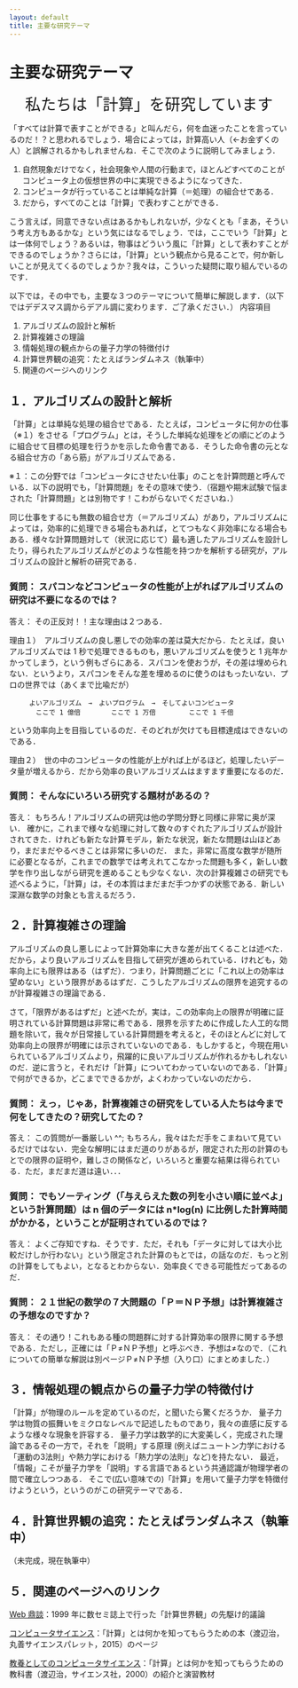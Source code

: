 ```yaml
---
layout: default
title: 主要な研究テーマ
---
```


# 主要な研究テーマ
<div style="font-size: 200%; text-align: center;">私たちは「計算」を研究しています</div>


「すべては計算で表すことができる」と叫んだら，何を血迷ったことを言っているのだ！？と思われるでしょう．場合によっては，計算高い人（←お金ずくの人）と誤解されるかもしれませんね．そこで次のように説明してみましょう．

1. 自然現象だけでなく，社会現象や人間の行動まで，ほとんどすべてのことがコンピュータ上の仮想世界の中に実現できるようになってきた．
2. コンピュータが行っていることは単純な計算（＝処理）の組合せである．
3. だから，すべてのことは「計算」で表わすことができる．

こう言えば，同意できない点はあるかもしれないが，少なくとも「まあ，そういう考え方もあるかな」という気にはなるでしょう．では，ここでいう「計算」とは一体何でしょう？あるいは，物事はどういう風に「計算」として表わすことができるのでしょうか？さらには，「計算」という観点から見ることで，何か新しいことが見えてくるのでしょうか？我々は，こういった疑問に取り組んでいるのです．

以下では，その中でも，主要な３つのテーマについて簡単に解説します．（以下ではデデスマス調からデアル調に変わります．ご了承ください．）
内容項目

1. アルゴリズムの設計と解析
2. 計算複雑さの理論
3. 情報処理の観点からの量子力学の特徴付け
4. 計算世界観の追究：たとえばランダムネス（執筆中）
5. 関連のページへのリンク

## １．アルゴリズムの設計と解析

「計算」とは単純な処理の組合せである．たとえば，コンピュータに何かの仕事（※１）をさせる「プログラム」とは，そうした単純な処理をどの順にどのように組合せて目標の処理を行うかを示した命令書である．そうした命令書の元となる組合せ方の「あら筋」がアルゴリズムである．

※１：この分野では「コンピュータにさせたい仕事」のことを計算問題と呼んでいる．以下の説明でも，「計算問題」をその意味で使う．（宿題や期末試験で悩まされた「計算問題」とは別物です！こわがらないでくださいね．）

同じ仕事をするにも無数の組合せ方（＝アルゴリズム）があり，アルゴリズムによっては，効率的に処理できる場合もあれば，とてつもなく非効率になる場合もある．様々な計算問題対して（状況に応じて）最も適したアルゴリズムを設計したり，得られたアルゴリズムがどのような性能を持つかを解析する研究が，アルゴリズムの設計と解析の研究である．

### 質問： スパコンなどコンピュータの性能が上がればアルゴリズムの研究は不要になるのでは？

答え： その正反対！！主な理由は２つある．

理由１）　アルゴリズムの良し悪しでの効率の差は莫大だから．たとえば，良いアルゴリズムでは 1 秒で処理できるものも，悪いアルゴリズムを使うと 1 兆年かかってしまう，という例もざらにある．スパコンを使おうが，その差は埋められない．というより，スパコンをそんな差を埋めるのに使うのはもったいない．プロの世界では（あくまで比喩だが）

    　　　よいアルゴリズム　→　よいプログラム　→　そしてよいコンピュータ
    　　　　ここで 1 億倍　　　　 ここで 1 万倍　　　　　ここで 1 千倍

という効率向上を目指しているのだ．そのどれが欠けても目標達成はできないのである．

理由２）　世の中のコンピュータの性能が上がれば上がるほど，処理したいデータ量が増えるから．だから効率の良いアルゴリズムはますます重要になるのだ．

### 質問： そんなにいろいろ研究する題材があるの？

答え： もちろん！アルゴリズムの研究は他の学問分野と同様に非常に奥が深い．
確かに，これまで様々な処理に対して数々のすぐれたアルゴリズムが設計されてきた．けれども新たな計算モデル，新たな状況，新たな問題は山ほどあり，まだまだやるべきことは非常に多いのだ．
また，非常に高度な数学が随所に必要となるが，これまでの数学では考えれてこなかった問題も多く，新しい数学を作り出しながら研究を進めることも少なくない．次の計算複雑さの研究でも述べるように，「計算」は，その本質はまだまだ手つかずの状態である．新しい深淵な数学の対象とも言えるだろう．

## ２．計算複雑さの理論

アルゴリズムの良し悪しによって計算効率に大きな差が出てくることは述べた．だから，より良いアルゴリズムを目指して研究が進められている．けれども，効率向上にも限界はある（はずだ）．つまり，計算問題ごとに「これ以上の効率は望めない」という限界があるはずだ．こうしたアルゴリズムの限界を追究するのが計算複雑さの理論である．

さて，「限界があるはずだ」と述べたが，実は，この効率向上の限界が明確に証明されている計算問題は非常に希である．限界を示すために作成した人工的な問題を除いて，我々が日常接している計算問題を考えると，そのほとんどに対して効率向上の限界が明確には示されていないのである．もしかすると，今現在用いられているアルゴリズムより，飛躍的に良いアルゴリズムが作れるかもしれないのだ．逆に言うと，それだけ「計算」についてわかっていないのである．「計算」で何ができるか，どこまでできるかが，よくわかっていないのだから．

### 質問： えっ，じゃあ，計算複雑さの研究をしている人たちは今まで何をしてきたの？研究してたの？

答え： この質問が一番厳しい ^^; もちろん，我々はただ手をこまねいて見ているだけではない．完全な解明にはまだ道のりがあるが，限定された形の計算のもとでの限界の証明や，難しさの関係など，いろいろと重要な結果は得られている．ただ，まだまだ道は遠い．．．

### 質問： でもソーティング（「与えらえた数の列を小さい順に並べよ」という計算問題）は n 個のデータには n*log(n) に比例した計算時間がかかる，ということが証明されているのでは？

答え： よくご存知ですね．そうです．ただ，それも「データに対しては大小比較だけしか行わない」という限定された計算のもとでは，の話なのだ．もっと別の計算をしてもよい，となるとわからない．効率良くできる可能性だってあるのだ．

### 質問： ２１世紀の数学の７大問題の「Ｐ＝ＮＰ予想」は計算複雑さの予想なのですか？

答え： その通り！これもある種の問題群に対する計算効率の限界に関する予想である．ただし，正確には「Ｐ≠ＮＰ予想」と呼ぶべき．予想は≠なので．（これについての簡単な解説は別ページＰ≠ＮＰ予想（入り口）にまとめました．）

## ３．情報処理の観点からの量子力学の特徴付け

「計算」が物理のルールを定めているのだ，と聞いたら驚くだろうか．
量子力学は物質の振舞いをミクロなレベルで記述したものであり，我々の直感に反するような様々な現象を許容する．
量子力学は数学的に大変美しく，完成された理論であるその一方で，それを「説明」する原理
(例えばニュートン力学における「運動の3法則」や熱力学における「熱力学の法則」など)を持たない．
最近，「情報」こそが量子力学を「説明」する言語であるという共通認識が物理学者の間で確立しつつある．
そこで(広い意味での)「計算」を用いて量子力学を特徴付けようという，というのがこの研究テーマである．

## ４．計算世界観の追究：たとえばランダムネス（執筆中）

（未完成，現在執筆中）

## ５．関連のページへのリンク

[Web 鼎談](http://www.is.titech.ac.jp/~watanabe/webteidan/index.html)：1999 年に数セミ誌上で行った「計算世界観」の先駆け的議論

[コンピュータサイエンス](http://www.is.titech.ac.jp/~watanabe/csbook/index.html)：「計算」とは何かを知ってもらうための本（渡辺治，丸善サイエンスパレット，2015）のページ

[教養としてのコンピュータサイエンス](http://www.is.titech.ac.jp/~watanabe/csbook/old/index.html)：「計算」とは何かを知ってもらうための教科書（渡辺治，サイエンス社，2000）の紹介と演習教材
